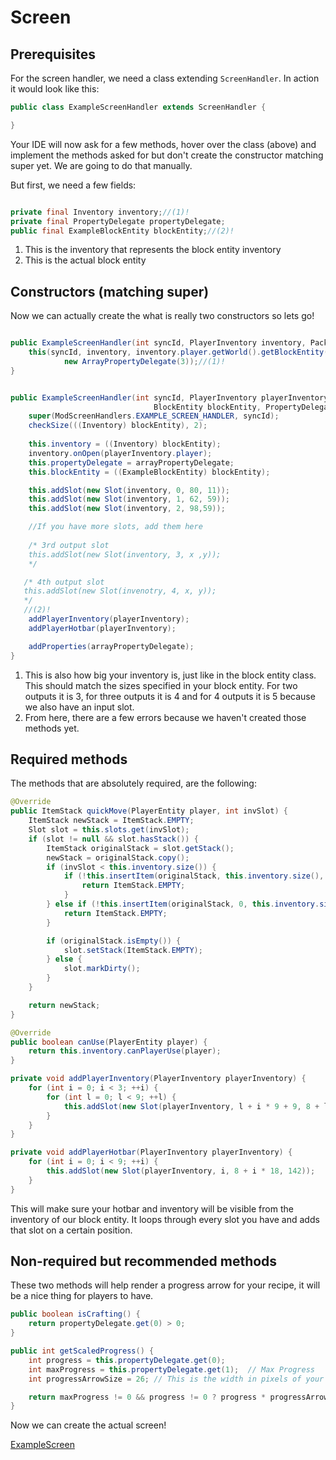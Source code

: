 # Screen


## Prerequisites
For the screen handler, we need a class extending ```ScreenHandler```. In action it would look like this:

```java title="ExampleScreenHandler empty"
public class ExampleScreenHandler extends ScreenHandler {

}
```

Your IDE will now ask for a few methods, hover over the class (above) and implement the methods asked for but don't create the constructor matching super yet. We are going to do that manually.

But first, we need a few fields:

```java title="Fields"

private final Inventory inventory;//(1)!
private final PropertyDelegate propertyDelegate;
public final ExampleBlockEntity blockEntity;//(2)!

```

1. This is the inventory that represents the block entity inventory
2. This is the actual block entity

## Constructors (matching super)
Now we can actually create the what is really two constructors so lets go!

```java title="2 Constructors"

public ExampleScreenHandler(int syncId, PlayerInventory inventory, PacketByteBuf buf) {
    this(syncId, inventory, inventory.player.getWorld().getBlockEntity(buf.readBlockPos()),
            new ArrayPropertyDelegate(3));//(1)!
}


public ExampleScreenHandler(int syncId, PlayerInventory playerInventory,
                                BlockEntity blockEntity, PropertyDelegate arrayPropertyDelegate) {
    super(ModScreenHandlers.EXAMPLE_SCREEN_HANDLER, syncId);
    checkSize(((Inventory) blockEntity), 2);
    
    this.inventory = ((Inventory) blockEntity);
    inventory.onOpen(playerInventory.player);
    this.propertyDelegate = arrayPropertyDelegate;
    this.blockEntity = ((ExampleBlockEntity) blockEntity);

    this.addSlot(new Slot(inventory, 0, 80, 11));
    this.addSlot(new Slot(inventory, 1, 62, 59));
    this.addSlot(new Slot(inventory, 2, 98,59));

    //If you have more slots, add them here
    
    /* 3rd output slot
    this.addSlot(new Slot(inventory, 3, x ,y));
    */

   /* 4th output slot
   this.addSlot(new Slot(invenotry, 4, x, y));
   */
   //(2)!
    addPlayerInventory(playerInventory);
    addPlayerHotbar(playerInventory);

    addProperties(arrayPropertyDelegate);
}
```

1. This is also how big your inventory is, just like in the block entity class. This should match the sizes specified in your block entity. For two outputs it is 3, for three outputs it is 4 and for 4 outputs it is 5 because we also have an input slot.
2. From here, there are a few errors because we haven't created those methods yet.


## Required methods
The methods that are absolutely required, are the following:

```java title="Required methods"
@Override
public ItemStack quickMove(PlayerEntity player, int invSlot) {
    ItemStack newStack = ItemStack.EMPTY;
    Slot slot = this.slots.get(invSlot);
    if (slot != null && slot.hasStack()) {
        ItemStack originalStack = slot.getStack();
        newStack = originalStack.copy();
        if (invSlot < this.inventory.size()) {
            if (!this.insertItem(originalStack, this.inventory.size(), this.slots.size(), true)) {
                return ItemStack.EMPTY;
            }
        } else if (!this.insertItem(originalStack, 0, this.inventory.size(), false)) {
            return ItemStack.EMPTY;
        }

        if (originalStack.isEmpty()) {
            slot.setStack(ItemStack.EMPTY);
        } else {
            slot.markDirty();
        }
    }

    return newStack;
}

@Override
public boolean canUse(PlayerEntity player) {
    return this.inventory.canPlayerUse(player);
}

private void addPlayerInventory(PlayerInventory playerInventory) {
    for (int i = 0; i < 3; ++i) {
        for (int l = 0; l < 9; ++l) {
            this.addSlot(new Slot(playerInventory, l + i * 9 + 9, 8 + l * 18, 84 + i * 18));
        }
    }
}

private void addPlayerHotbar(PlayerInventory playerInventory) {
    for (int i = 0; i < 9; ++i) {
        this.addSlot(new Slot(playerInventory, i, 8 + i * 18, 142));
    }
}
```
This will make sure your hotbar and inventory will be visible from the inventory of our block entity. It loops through every slot you have and adds that slot on a certain position.


## Non-required but recommended methods

These two methods will help render a progress arrow for your recipe, it will be a nice thing for players to have.

```java title="Progress arrow methods"
public boolean isCrafting() {
    return propertyDelegate.get(0) > 0;
}

public int getScaledProgress() {
    int progress = this.propertyDelegate.get(0);
    int maxProgress = this.propertyDelegate.get(1);  // Max Progress
    int progressArrowSize = 26; // This is the width in pixels of your arrow

    return maxProgress != 0 && progress != 0 ? progress * progressArrowSize / maxProgress : 0;
}
```

Now we can create the actual screen!


[ExampleScreen](../screen/examplescreen.md)